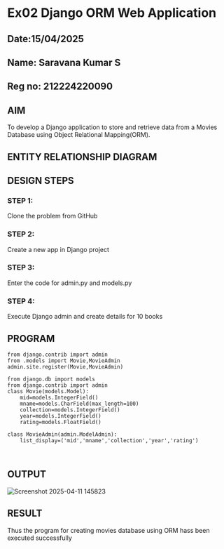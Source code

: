 # Ex02 Django ORM Web Application
## Date:15/04/2025
## Name: Saravana Kumar S
## Reg no: 212224220090

## AIM
To develop a Django application to store and retrieve data from a Movies Database using Object Relational Mapping(ORM).

## ENTITY RELATIONSHIP DIAGRAM



## DESIGN STEPS

### STEP 1:
Clone the problem from GitHub

### STEP 2:
Create a new app in Django project

### STEP 3:
Enter the code for admin.py and models.py

### STEP 4:
Execute Django admin and create details for 10 books

## PROGRAM
```
from django.contrib import admin
from .models import Movie,MovieAdmin
admin.site.register(Movie,MovieAdmin)

from django.db import models
from django.contrib import admin
class Movie(models.Model):
    mid=models.IntegerField()
    mname=models.CharField(max_length=100)
    collection=models.IntegerField()
    year=models.IntegerField()
    rating=models.FloatField()

class MovieAdmin(admin.ModelAdmin):
    list_display=('mid','mname','collection','year','rating')
    


```
## OUTPUT
![Screenshot 2025-04-11 145823](https://github.com/user-attachments/assets/3c6de703-7684-4454-bede-1697801b18c1)



## RESULT
Thus the program for creating movies database using ORM hass been executed successfully
